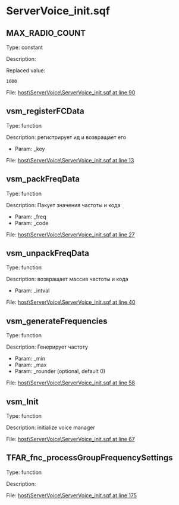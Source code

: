 # ServerVoice_init.sqf

## MAX_RADIO_COUNT

Type: constant

Description: 


Replaced value:
```sqf
1000
```
File: [host\ServerVoice\ServerVoice_init.sqf at line 90](../../../Src/host/ServerVoice/ServerVoice_init.sqf#L90)
## vsm_registerFCData

Type: function

Description: регистрирует ид и возвращает его
- Param: _key

File: [host\ServerVoice\ServerVoice_init.sqf at line 13](../../../Src/host/ServerVoice/ServerVoice_init.sqf#L13)
## vsm_packFreqData

Type: function

Description: Пакует значения частоты и кода
- Param: _freq
- Param: _code

File: [host\ServerVoice\ServerVoice_init.sqf at line 27](../../../Src/host/ServerVoice/ServerVoice_init.sqf#L27)
## vsm_unpackFreqData

Type: function

Description: возвращает массив частоты и кода
- Param: _intval

File: [host\ServerVoice\ServerVoice_init.sqf at line 40](../../../Src/host/ServerVoice/ServerVoice_init.sqf#L40)
## vsm_generateFrequencies

Type: function

Description: Генерирует частоту
- Param: _min
- Param: _max
- Param: _rounder (optional, default 0)

File: [host\ServerVoice\ServerVoice_init.sqf at line 58](../../../Src/host/ServerVoice/ServerVoice_init.sqf#L58)
## vsm_Init

Type: function

Description: initialize voice manager


File: [host\ServerVoice\ServerVoice_init.sqf at line 67](../../../Src/host/ServerVoice/ServerVoice_init.sqf#L67)
## TFAR_fnc_processGroupFrequencySettings

Type: function

Description: 


File: [host\ServerVoice\ServerVoice_init.sqf at line 175](../../../Src/host/ServerVoice/ServerVoice_init.sqf#L175)
